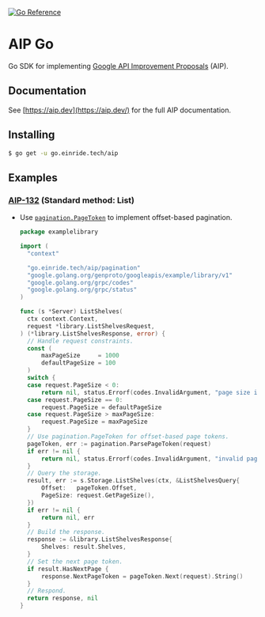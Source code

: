[![Go Reference](https://pkg.go.dev/badge/go.einride.tech/aip.svg)](https://pkg.go.dev/go.einride.tech/aip)

# AIP Go

Go SDK for implementing [Google API Improvement Proposals](https://aip.dev/)
(AIP).

## Documentation

See [https://aip.dev](https://aip.dev/) for the full AIP documentation.

## Installing

```bash
$ go get -u go.einride.tech/aip
```

## Examples

### [AIP-132](https://google.aip.dev/132) (Standard method: List)

- Use [`pagination.PageToken`](./pagination/pagetoken.go) to implement
  offset-based pagination.

  ```go
  package examplelibrary

  import (
  	"context"

  	"go.einride.tech/aip/pagination"
  	"google.golang.org/genproto/googleapis/example/library/v1"
  	"google.golang.org/grpc/codes"
  	"google.golang.org/grpc/status"
  )

  func (s *Server) ListShelves(
    ctx context.Context,
    request *library.ListShelvesRequest,
  ) (*library.ListShelvesResponse, error) {
    // Handle request constraints.
    const (
    	maxPageSize     = 1000
    	defaultPageSize = 100
    )
    switch {
    case request.PageSize < 0:
    	return nil, status.Errorf(codes.InvalidArgument, "page size is negative")
    case request.PageSize == 0:
    	request.PageSize = defaultPageSize
    case request.PageSize > maxPageSize:
    	request.PageSize = maxPageSize
    }
    // Use pagination.PageToken for offset-based page tokens.
    pageToken, err := pagination.ParsePageToken(request)
    if err != nil {
    	return nil, status.Errorf(codes.InvalidArgument, "invalid page token")
    }
    // Query the storage.
    result, err := s.Storage.ListShelves(ctx, &ListShelvesQuery{
    	Offset:   pageToken.Offset,
    	PageSize: request.GetPageSize(),
    })
    if err != nil {
    	return nil, err
    }
    // Build the response.
    response := &library.ListShelvesResponse{
    	Shelves: result.Shelves,
    }
    // Set the next page token.
    if result.HasNextPage {
    	response.NextPageToken = pageToken.Next(request).String()
    }
    // Respond.
    return response, nil
  }
  ```
